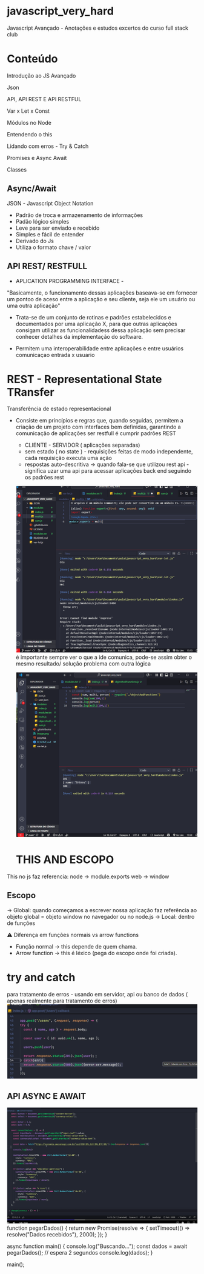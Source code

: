 # javascript_very_hard



Javascript Avançado - Anotações e estudos excertos do curso full stack club


# Conteúdo 

Introdução ao JS Avançado

Json

API, API REST E API RESTFUL

Var x Let x Const

Módulos no Node

Entendendo o this

Lidando com erros - Try & Catch

Promises e Async Await

Classes

## Async/Await

JSON - Javascript Object Notation

- Padrão de troca e armazenamento de informações 
- Padão lógico simples 
- Leve para ser enviado e recebido 
- Simples e fácil de entender
- Derivado do Js
- Utiliza o formato chave / valor



## API REST/ RESTFULL
- APLICATION PROGRAMMING INTERFACE -

"Basicamente, o funcionamento dessas aplicações baseava-se em fornecer um pontoo de aceso entre a aplicação e seu cliente, seja ele um usuário ou uma outra aplicação"

- Trata-se  de um conjunto de rotinas e padrões estabelecidos e documentados por uma aplicação X, para que outras aplicações consigam utilizar as funcionalidadess dessa aplicação sem precisar conhecer detalhes da implementação do software. 

- Permitem uma interoperabilidade entre aplicações e entre usuários comunicaçao entrada x usuario


# REST - Representational State TRansfer
Transferência de estado representacional
 - Consiste em princípios e regras que, quando seguidas, permitem a criação de um projeto com interfaces bem definidas, garantindo a comunicação de aplicações
  ser restfull é cumprir padrões REST

    - CLIENTE - SERVIDOR  ( aplicações separadas)
    - sem estado ( no state ) - requisições feitas de modo independente, cada requisição executa uma ação 
    - respostas auto-descritiva
    -> quando fala-se que utilizou rest api - significa uzar uma api para acessar aplicações back end seguindo os padrões rest 

    ![verificar](image.png)
    é importante sempre ver o que a ide comunica, pode-se assim obter o mesmo resultado/ solução problema com outra lógica 

    ![uau](image-1.png)


    # THIS AND ESCOPO 
 
  This no js faz referencia: 
  node -> module.exports
  web -> window

 ## Escopo
 -> Global: quando começamos a escrever nossa aplicação
      faz referência ao objeto global = objeto window 
      no navegador ou no node.js
-> Local: dentro de funções 


⚠️ Diferença em funções normais vs arrow functions
- Função normal → this depende de quem chama.
- Arrow function → this é léxico (pega do escopo onde foi criada).


# try and catch 
para tratamento de erros  - usando em servidor, api ou banco de dados ( apenas realmente para tratamento de erros)
![catch](image-2.png)
## API ASYNC E AWAIT
![A](image-3.png)
function pegarDados() {
  return new Promise(resolve => {
    setTimeout(() => resolve("Dados recebidos"), 2000);
  });
}

async function main() {
  console.log("Buscando...");
  const dados = await pegarDados(); // espera 2 segundos
  console.log(dados);
}

main();
